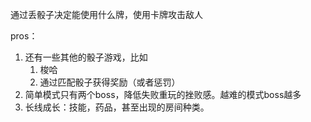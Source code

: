 通过丢骰子决定能使用什么牌，使用卡牌攻击敌人

pros：
1. 还有一些其他的骰子游戏，比如
	1. 梭哈
	2. 通过匹配骰子获得奖励（或者惩罚）
2. 简单模式只有两个boss，降低失败重玩的挫败感。越难的模式boss越多
3. 长线成长：技能，药品，甚至出现的房间种类。